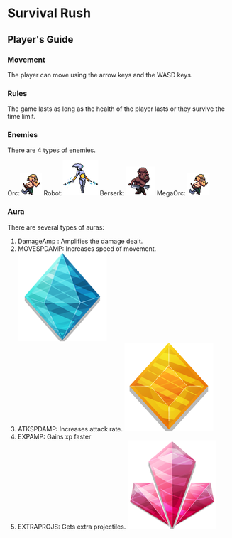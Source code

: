 # Survival Rush

## Player's Guide 

### Movement
The player can move using the arrow keys and the WASD keys. 

### Rules
The game lasts as long as the health of the player lasts or they survive the time limit. 

### Enemies
There are 4 types of enemies. 

Orc:![alt text](ObjectImgs/Enemies/orc1.png) 
Robot:![alt text](ObjectImgs/Enemies/robot1.png)
Berserk: ![alt text](ObjectImgs/Enemies/berserk1.png) 
MegaOrc: ![alt text](ObjectImgs/Enemies/orc1.png)

### Aura

There are several types of auras:

1. DamageAmp : Amplifies the damage dealt.
2. MOVESPDAMP: Increases speed of movement. ![alt text](Icons/auras/moveSpeed.png)
3. ATKSPDAMP: Increases attack rate. ![alt text](Icons/auras/atkSpeed.png)
4. EXPAMP: Gains xp faster
5. EXTRAPROJS: Gets extra projectiles. ![alt text](Icons/auras/projectiles.png)